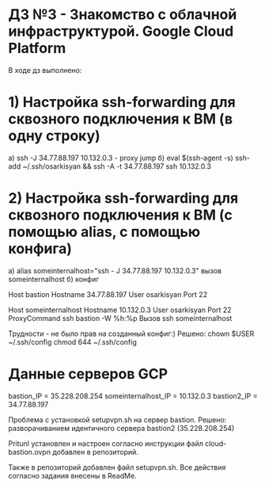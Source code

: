 # ДЗ №3 - Знакомство с облачной инфраструктурой. Google Cloud Platform
В ходе дз выполнено:

# 1) Настройка ssh-forwarding для сквозного подключения к ВМ (в одну строку)
а) ssh -J 34.77.88.197 10.132.0.3 - proxy jump 
б) eval $(ssh-agent -s) ssh-add ~/.ssh/osarkisyan && ssh -A -t 34.77.88.197 ssh 10.132.0.3

# 2) Настройка ssh-forwarding для сквозного подключения к ВМ (с помощью alias, с помощью конфига)
а) alias someinternalhost="ssh - J 34.77.88.197 10.132.0.3" вызов someinternalhost 
б) конфиг 

Host bastion 
Hostname 34.77.88.197 
User osarkisyan 
Port 22

Host someinternalhost 
Hostname 10.132.0.3 
User osarkisyan 
Port 22 
ProxyCommand ssh bastion -W %h:%p 
Вызов ssh someinternalhost 

Трудности - не было прав на созданный конфиг:) 
Решено: 
chown $USER ~/.ssh/config 
chmod 644 ~/.ssh/config

# Данные серверов GCP
bastion_IP = 35.228.208.254
someinternalhost_IP = 10.132.0.3
bastion2_IP = 34.77.88.197

Проблема с установкой setupvpn.sh на сервер bastion. 
Решено: разворачиванием идентичного сервера bastion2 (35.228.208.254)

Pritunl установлен и настроен согласно инструкции файл cloud-bastion.ovpn добавлен в репозиторий.

Также в репозиторий добавлен файл setupvpn.sh. Все действия согласно задания внесены в ReadMe.
